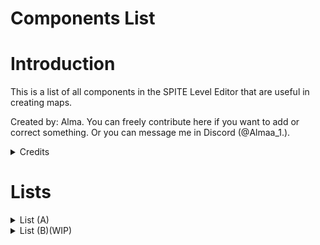 # Components List

# Introduction

This is a list of all components in the SPITE Level Editor that are useful in creating maps.

Created by: Alma. You can freely contribute here if you want to add or correct something. Or you can message me in Discord (@Almaa_1.).

<details>
	<summary>Credits</summary>

## Credits

Page by: Alma(@almaa_1.)

Contributors:

[triggered∞idiot (@triggeredidiot)](https://github.com/triggered0idiot)

</details>

# Lists

<details>

<summary>List (A)</summary>

Amount of components - 19

|Component|Function|
|---------|--------|
|Abrupt Level Changer|Loads a vanilla level.
|Activate Arena|Activates an Arena.
|Activate Next Wave|Activates the next wave in an Arena.
|Activate Next Wave HP|Activates the next wave when a certain enemy reaches a certain health amount.
|Activate On Controller|Activates an event when a player is using a controller.
|Activate On Slider Values|Activates an event when a certain slider level is set.
|Activate On Sound End|Activates an event when a sound has ended.
|Assist Options|Controls assists. It Has functions that can be helpful.
|Add Force|Applies a force to the player.
|Add Kill|Adds a kill to the StatsManager on start.
|Addressable Replacer|Not a ULTRAKILL component but it's common. It replaces an object it's attached to with another object that is in its "Path".
|Always Look At Camera|Makes an object to always look at a camera.
|Ambient Glow|Creates a pulsating glow using a SpriteRenderer.
|Animated Texture|Animates a texture.
|Animation Event To Ultrakill Event|Calls a ULTRAKILL event when an animation event has been fired from an animator. It uses an event index to specify which event.
|Animation Speed Randomizer|Randomises the speed of an animation on start, it uses maxRandomness to define the negative minimum range and positive maximum range.
|Attribute Checker|Useless by itself however it contains a DelayedActivate function which may be of use.
|Audio Continue On Enable|Continues specified audio source on enable.
|Audio Mixer Controller|Controls all audio mixing, such as music volume.

</details>

<details>

<summary>List (B)(WIP)</summary>

Amount of components - 21

This list is a work in progress

|Component|Function|
|---|---|
|Bait Item|Allows fish to be found using bait as seen in 5-S, this requires the Water component to work.
|Basic Confirmation Dialog|Basic functionality to show a confirmation dialog that fires an event on confirm.
|Battle Dimming Lights|Dims lights while in an arena, must be a parent of the lights. Used in 7-1.
|Bestiary Check|Checks if an enemy entry in the terminal is unlocked. If so activates an event.
|Big Door|Used for dual doors. Requires "Door" tag.
|Big Door Opener|Opens big doors.
|billboard|Used for billboard rendering?
|Blood Absorber|Makes object paintable by blood.
|Blood Absorber Child|Made for gameobjects that are parented for a gameobject with a "Blood Absorber" script.
|Blood Checker Manager|Manages Washing Progress HUD in 7-S.
|Blood Destroyer|Destroyes any blood on the surface of the object?
|Blood Filler|Used by 7-3 Suicide Trees.
|Bonus|Used for secret orbs.
|Boss Health Bar|Creates a boss health bar.
|Boss Identifier|Used for "Boss difficulty" assist.
|Breakable|Makes an object breakable. Requires a "Breakable" tag.
|Break Breakables|Breaks breakable objects.
|Break On Impact|Breaks the object if the player has collided with it while being above a certain speed threshold. Requires "Breakable" script to work.
|Break Particle|Creates particles if destroyed.
|Break Zone|Breaks the breakable object when a player enters a Box Collider. Requires a "Breakable" tag, a "Breakable" component, and a "Box Collider" component.
|Button Highlight Parent|Changes button image?

</details>

<!--   HOW TO CONTRIBUTE!

AFTER "|" PLACE THE DESCRIPTION OF THE COMPONENT.

AFTER YOU CONTRIBUTE PUT YOURSELF IN CREDITS

IF YOU WANT TO CREATE A NEW LIST:

1. COPY THIS TEMPLATE:

<details>

<summary>List (PUT A LETTER HERE)</summary>

### Amount of components-(NUMBER)

|Component|Function|
|---|---|
|PLACEHOLDER|PLACEHOLDER
|PLACEHOLDER|PLACEHOLDER
|PLACEHOLDER|PLACEHOLDER

</details>

-->

<!--# PICTURE TEMPLATE
<div style="text-align: center;">
	<figure>
		<img src="https://github.com/layzyidiot/e-sw/blob/main/images/(PLACEHOLDER).png?raw=true" alt="(PLACEHODLER)" width="90%" height="90%">
		<figcaption>(PLACEHOLDER)</figcaption>
	</figure>
</div>	-->
